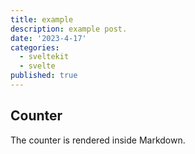 ```yaml
---
title: example
description: example post.
date: '2023-4-17'
categories:
  - sveltekit
  - svelte
published: true
---
```


## Counter

The counter is rendered inside Markdown.

